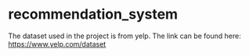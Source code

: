 # recommendation_system
The dataset used in the project is from yelp. The link can be found here: https://www.yelp.com/dataset
